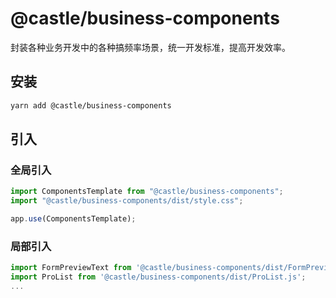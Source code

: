 # @castle/business-components

<package-version name="@castle/business-components" />


封装各种业务开发中的各种搞频率场景，统一开发标准，提高开发效率。

## 安装

```bash
yarn add @castle/business-components
```

## 引入

### 全局引入
```js
import ComponentsTemplate from "@castle/business-components";
import "@castle/business-components/dist/style.css";

app.use(ComponentsTemplate);
```
### 局部引入
```js
import FormPreviewText from '@castle/business-components/dist/FormPreviewText.js';
import ProList from '@castle/business-components/dist/ProList.js';
...
```